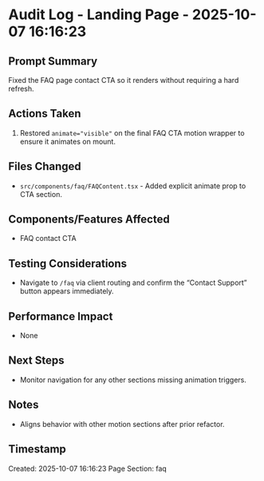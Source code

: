 # Audit Log - Landing Page - 2025-10-07 16:16:23

## Prompt Summary
Fixed the FAQ page contact CTA so it renders without requiring a hard refresh.

## Actions Taken
1. Restored `animate="visible"` on the final FAQ CTA motion wrapper to ensure it animates on mount.

## Files Changed
- `src/components/faq/FAQContent.tsx` - Added explicit animate prop to CTA section.

## Components/Features Affected
- FAQ contact CTA

## Testing Considerations
- Navigate to `/faq` via client routing and confirm the “Contact Support” button appears immediately.

## Performance Impact
- None

## Next Steps
- Monitor navigation for any other sections missing animation triggers.

## Notes
- Aligns behavior with other motion sections after prior refactor.

## Timestamp
Created: 2025-10-07 16:16:23
Page Section: faq
